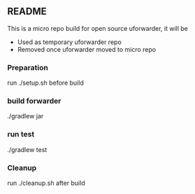 ## README

This is a micro repo build for open source uforwarder, it will be

- Used as temporary uforwarder repo
- Removed once uforwarder moved to micro repo

### Preparation

run ./setup.sh before build

### build forwarder

./gradlew jar

### run test

./gradlew test

### Cleanup

run ./cleanup.sh after build
